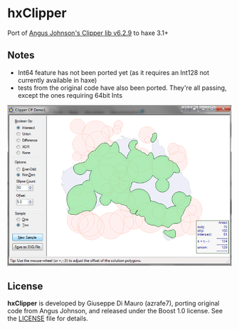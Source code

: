 hxClipper
=========

Port of [Angus Johnson's Clipper lib v6.2.9](http://sourceforge.net/projects/polyclipping/) to haxe 3.1+

## Notes

 - Int64 feature has not been ported yet (as it requires an Int128 not currently available in haxe)
 - tests from the original code have also been ported. They're all passing, except the ones requiring 64bit Ints

![](GuiDemo.png)

## License

**hxClipper** is developed by Giuseppe Di Mauro (azrafe7), porting original code from Angus Johnson, and released under the Boost 1.0 license. See the [LICENSE](LICENSE) file for details. 
